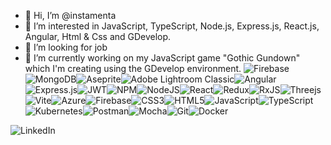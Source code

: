 - 👋 Hi, I’m @instamenta
- 👀 I’m interested in JavaScript, TypeScript, Node.js, Express.js, React.js, Angular, Html & Css and GDevelop.
- 💞️ I’m looking for job
- 🌱 I’m currently working on my JavaScript game "Gothic Gundown" which I'm creating using the GDevelop environment.
![Firebase](https://img.shields.io/badge/Firebase-039BE5?style=for-the-badge&logo=Firebase&logoColor=white)![MongoDB](https://img.shields.io/badge/MongoDB-%234ea94b.svg?style=for-the-badge&logo=mongodb&logoColor=white)![Aseprite](https://img.shields.io/badge/Aseprite-FFFFFF?style=for-the-badge&logo=Aseprite&logoColor=#7D929E)![Adobe Lightroom Classic](https://img.shields.io/badge/Adobe%20Lightroom%20Classic-31A8FF.svg?style=for-the-badge&logo=Adobe%20Lightroom%20Classic&logoColor=white)![Angular](https://img.shields.io/badge/angular-%23DD0031.svg?style=for-the-badge&logo=angular&logoColor=white)![Express.js](https://img.shields.io/badge/express.js-%23404d59.svg?style=for-the-badge&logo=express&logoColor=%2361DAFB)![JWT](https://img.shields.io/badge/JWT-black?style=for-the-badge&logo=JSON%20web%20tokens)![NPM](https://img.shields.io/badge/NPM-%23CB3837.svg?style=for-the-badge&logo=npm&logoColor=white)![NodeJS](https://img.shields.io/badge/node.js-6DA55F?style=for-the-badge&logo=node.js&logoColor=white)![React](https://img.shields.io/badge/react-%2320232a.svg?style=for-the-badge&logo=react&logoColor=%2361DAFB)![Redux](https://img.shields.io/badge/redux-%23593d88.svg?style=for-the-badge&logo=redux&logoColor=white)![RxJS](https://img.shields.io/badge/rxjs-%23B7178C.svg?style=for-the-badge&logo=reactivex&logoColor=white)![Threejs](https://img.shields.io/badge/threejs-black?style=for-the-badge&logo=three.js&logoColor=white)![Vite](https://img.shields.io/badge/vite-%23646CFF.svg?style=for-the-badge&logo=vite&logoColor=white)![Azure](https://img.shields.io/badge/azure-%230072C6.svg?style=for-the-badge&logo=microsoftazure&logoColor=white)![Firebase](https://img.shields.io/badge/firebase-%23039BE5.svg?style=for-the-badge&logo=firebase)![CSS3](https://img.shields.io/badge/css3-%231572B6.svg?style=for-the-badge&logo=css3&logoColor=white)![HTML5](https://img.shields.io/badge/html5-%23E34F26.svg?style=for-the-badge&logo=html5&logoColor=white)![JavaScript](https://img.shields.io/badge/javascript-%23323330.svg?style=for-the-badge&logo=javascript&logoColor=%23F7DF1E)![TypeScript](https://img.shields.io/badge/typescript-%23007ACC.svg?style=for-the-badge&logo=typescript&logoColor=white)![Kubernetes](https://img.shields.io/badge/kubernetes-%23326ce5.svg?style=for-the-badge&logo=kubernetes&logoColor=white)![Postman](https://img.shields.io/badge/Postman-FF6C37?style=for-the-badge&logo=postman&logoColor=white)![Mocha](https://img.shields.io/badge/-mocha-%238D6748?style=for-the-badge&logo=mocha&logoColor=white)![Git](https://img.shields.io/badge/git-%23F05033.svg?style=for-the-badge&logo=git&logoColor=white)![Docker](https://img.shields.io/badge/docker-%230db7ed.svg?style=for-the-badge&logo=docker&logoColor=white)


![LinkedIn](https://img.shields.io/badge/linkedin-%230077B5.svg?style=for-the-badge&logo=linkedin&logoColor=white)
